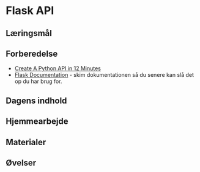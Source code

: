 # Flask API

## Læringsmål

## Forberedelse
* [Create A Python API in 12 Minutes](https://www.youtube.com/watch?v=zsYIw6RXjfM)
* [Flask Documentation](https://flask.palletsprojects.com/en/3.0.x/) - skim dokumentationen så du senere kan slå det op du har brug for.
## Dagens indhold

## Hjemmearbejde


## Materialer


## Øvelser

